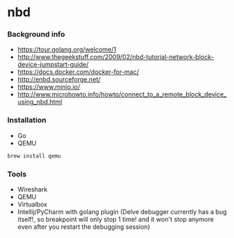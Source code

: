 # nbd
### Background info
* https://tour.golang.org/welcome/1
* http://www.thegeekstuff.com/2009/02/nbd-tutorial-network-block-device-jumpstart-guide/
* https://docs.docker.com/docker-for-mac/
* http://enbd.sourceforge.net/
* https://www.minio.io/
* http://www.microhowto.info/howto/connect_to_a_remote_block_device_using_nbd.html

### Installation
* Go
* QEMU
```sh
brew install qemu
```
### Tools
* Wireshark
* QEMU
* Virtualbox
* Intellij/PyCharm with golang plugin (Delve debugger currently has a bug itself!, so breakpoint will only stop 1 time! and it won't stop anymore even after you restart the debugging session)
